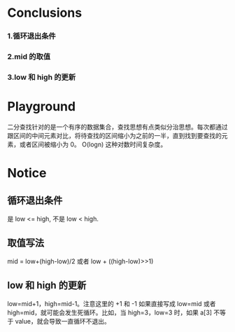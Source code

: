 # Conclusions

### 1.循环退出条件
### 2.mid 的取值
### 3.low 和 high 的更新

# Playground

二分查找针对的是一个有序的数据集合，查找思想有点类似分治思想。每次都通过跟区间的中间元素对比，将待查找的区间缩小为之前的一半，直到找到要查找的元素，或者区间被缩小为
0。
O(logn) 这种对数时间复杂度。

# Notice

## 循环退出条件

是 low <= high, 不是 low < high.

## 取值写法

mid = low+(high-low)/2 或者 low + ((high-low)>>1)

## low 和 high 的更新

low=mid+1，high=mid-1。注意这里的 +1 和 -1
如果直接写成 low=mid 或者 high=mid，就可能会发生死循环。比如，当 high=3，low=3 时，如果 a[3] 不等于 value，就会导致一直循环不退出。